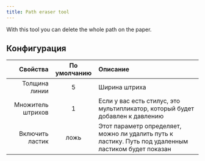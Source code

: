 ```yaml
---
title: Path eraser tool
---
```


With this tool you can delete the whole path on the paper.

## Конфигурация

|          Свойства | По умолчанию | Описание                                                                                                             |
| ----------------: | :----------: | :------------------------------------------------------------------------------------------------------------------- |
|     Толщина линии |       5      | Ширина штриха                                                                                                        |
| Множитель штрихов |       1      | Если у вас есть стилус, это мультипликатор, который будет добавлен к давлению                                        |
|   Включить ластик |     ложь     | Этот параметр определяет, можно ли удалить путь к ластику. Путь под удаленным ластиком будет показан |
